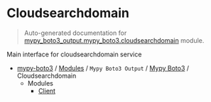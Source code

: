# Cloudsearchdomain

> Auto-generated documentation for [mypy_boto3_output.mypy_boto3.cloudsearchdomain](https://github.com/vemel/mypy_boto3/blob/master/mypy_boto3_output/mypy_boto3/cloudsearchdomain/__init__.py) module.

Main interface for cloudsearchdomain service

- [mypy-boto3](../../../README.md#mypy_boto3) / [Modules](../../../MODULES.md#mypy-boto3-modules) / `Mypy Boto3 Output` / [Mypy Boto3](../index.md#mypy-boto3) / Cloudsearchdomain
    - Modules
        - [Client](client.md#client)
